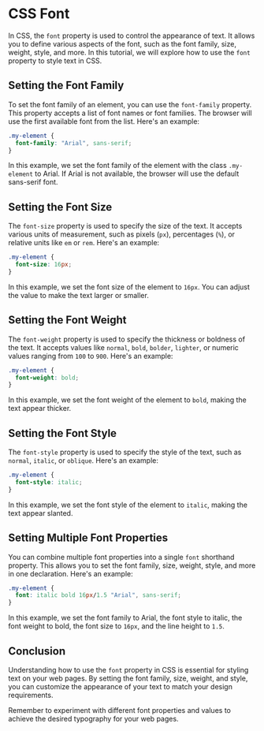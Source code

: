 # CSS Font

In CSS, the `font` property is used to control the appearance of text. It allows you to define various aspects of the font, such as the font family, size, weight, style, and more. In this tutorial, we will explore how to use the `font` property to style text in CSS.

## Setting the Font Family

To set the font family of an element, you can use the `font-family` property. This property accepts a list of font names or font families. The browser will use the first available font from the list. Here's an example:

```css
.my-element {
  font-family: "Arial", sans-serif;
}
```

In this example, we set the font family of the element with the class `.my-element` to Arial. If Arial is not available, the browser will use the default sans-serif font.

## Setting the Font Size

The `font-size` property is used to specify the size of the text. It accepts various units of measurement, such as pixels (`px`), percentages (`%`), or relative units like `em` or `rem`. Here's an example:

```css
.my-element {
  font-size: 16px;
}
```

In this example, we set the font size of the element to `16px`. You can adjust the value to make the text larger or smaller.

## Setting the Font Weight

The `font-weight` property is used to specify the thickness or boldness of the text. It accepts values like `normal`, `bold`, `bolder`, `lighter`, or numeric values ranging from `100` to `900`. Here's an example:

```css
.my-element {
  font-weight: bold;
}
```

In this example, we set the font weight of the element to `bold`, making the text appear thicker.

## Setting the Font Style

The `font-style` property is used to specify the style of the text, such as `normal`, `italic`, or `oblique`. Here's an example:

```css
.my-element {
  font-style: italic;
}
```

In this example, we set the font style of the element to `italic`, making the text appear slanted.

## Setting Multiple Font Properties

You can combine multiple font properties into a single `font` shorthand property. This allows you to set the font family, size, weight, style, and more in one declaration. Here's an example:

```css
.my-element {
  font: italic bold 16px/1.5 "Arial", sans-serif;
}
```

In this example, we set the font family to Arial, the font style to italic, the font weight to bold, the font size to `16px`, and the line height to `1.5`.

## Conclusion

Understanding how to use the `font` property in CSS is essential for styling text on your web pages. By setting the font family, size, weight, and style, you can customize the appearance of your text to match your design requirements.

Remember to experiment with different font properties and values to achieve the desired typography for your web pages.

